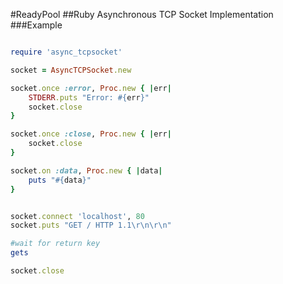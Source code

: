 #ReadyPool
##Ruby Asynchronous TCP Socket Implementation 
###Example
```ruby

require 'async_tcpsocket'

socket = AsyncTCPSocket.new 

socket.once :error, Proc.new { |err|
	STDERR.puts "Error: #{err}"
	socket.close
}

socket.once :close, Proc.new { |err|
	socket.close
}

socket.on :data, Proc.new { |data|
	puts "#{data}"
}


socket.connect 'localhost', 80
socket.puts "GET / HTTP 1.1\r\n\r\n"

#wait for return key
gets

socket.close


```


